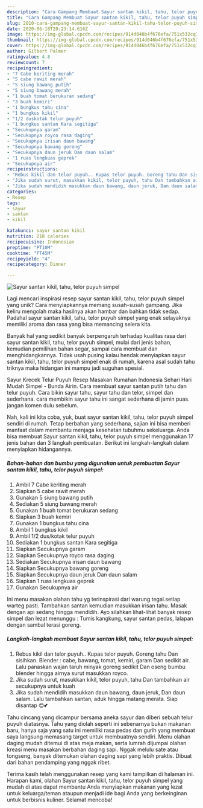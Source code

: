 ```yaml
---
description: "Cara Gampang Membuat Sayur santan kikil, tahu, telor puyuh simpel yang Enak"
title: "Cara Gampang Membuat Sayur santan kikil, tahu, telor puyuh simpel yang Enak"
slug: 2010-cara-gampang-membuat-sayur-santan-kikil-tahu-telor-puyuh-simpel-yang-enak
date: 2020-06-18T20:23:14.616Z
image: https://img-global.cpcdn.com/recipes/914d046b4f676efa/751x532cq70/sayur-santan-kikil-tahu-telor-puyuh-simpel-foto-resep-utama.jpg
thumbnail: https://img-global.cpcdn.com/recipes/914d046b4f676efa/751x532cq70/sayur-santan-kikil-tahu-telor-puyuh-simpel-foto-resep-utama.jpg
cover: https://img-global.cpcdn.com/recipes/914d046b4f676efa/751x532cq70/sayur-santan-kikil-tahu-telor-puyuh-simpel-foto-resep-utama.jpg
author: Gilbert Palmer
ratingvalue: 4.8
reviewcount: 7
recipeingredient:
- "7 Cabe keriting merah"
- "5 cabe rawit merah"
- "5 siung bawang putih"
- "5 siung bawang merah"
- "1 buah tomat berukuran sedang"
- "3 buah kemiri"
- "1 bungkus tahu cina"
- "1 bungkus kikil"
- "1/2 duskotak telur puyuh"
- "1 bungkus santan Kara segitiga"
- "Secukupnya garam"
- "Secukupnya royco rasa daging"
- "Secukupnya irisan daun bawang"
- "Secukupnya bawang goreng"
- "Secukupnya daun jeruk Dan daun salam"
- "1 ruas lengkuas geprek"
- "Secukupnya air"
recipeinstructions:
- "Rebus kikil dan telor puyuh.. Kupas telor puyuh. Goreng tahu Dan sisihkan. Blender : cabe, bawang, tomat, kemiri, garam Dan sedikit air. Lalu panaskan wajan taruh minyak goreng sedikit Dan oseng bumbu blender hingga airnya surut masukkan royco."
- "Jika sudah surut, masukkan kikil, telor puyuh, tahu Dan tambahkan air secukupnya untuk kuah"
- "Jika sudah mendidih masukkan daun bawang, daun jeruk, Dan daun salam. Lalu tambahkan santan, aduk hingga matang merata. Siap disantap 😍💕"
categories:
- Resep
tags:
- sayur
- santan
- kikil

katakunci: sayur santan kikil 
nutrition: 218 calories
recipecuisine: Indonesian
preptime: "PT10M"
cooktime: "PT45M"
recipeyield: "4"
recipecategory: Dinner

---
```



![Sayur santan kikil, tahu, telor puyuh simpel](https://img-global.cpcdn.com/recipes/914d046b4f676efa/751x532cq70/sayur-santan-kikil-tahu-telor-puyuh-simpel-foto-resep-utama.jpg)

Lagi mencari inspirasi resep sayur santan kikil, tahu, telor puyuh simpel yang unik? Cara menyiapkannya memang susah-susah gampang. Jika keliru mengolah maka hasilnya akan hambar dan bahkan tidak sedap. Padahal sayur santan kikil, tahu, telor puyuh simpel yang enak selayaknya memiliki aroma dan rasa yang bisa memancing selera kita.

Banyak hal yang sedikit banyak berpengaruh terhadap kualitas rasa dari sayur santan kikil, tahu, telor puyuh simpel, mulai dari jenis bahan, kemudian pemilihan bahan segar, sampai cara membuat dan menghidangkannya. Tidak usah pusing kalau hendak menyiapkan sayur santan kikil, tahu, telor puyuh simpel enak di rumah, karena asal sudah tahu triknya maka hidangan ini mampu jadi suguhan spesial.

Sayur Krecek Telur Puyuh Resep Masakan Rumahan Indonesia Sehari Hari Mudah Simpel - Bunda Airin. Cara membuat sayur santan putih tahu dan telur puyuh. Cara bikin sayur tahu, sayur tahu dan telor, simpel dan sederhana. cara membikin sayur tahu ini sangat sederhana di jamin puas. jangan komen dulu sebelum.


Nah, kali ini kita coba, yuk, buat sayur santan kikil, tahu, telor puyuh simpel sendiri di rumah. Tetap berbahan yang sederhana, sajian ini bisa memberi manfaat dalam membantu menjaga kesehatan tubuhmu sekeluarga. Anda bisa membuat Sayur santan kikil, tahu, telor puyuh simpel menggunakan 17 jenis bahan dan 3 langkah pembuatan. Berikut ini langkah-langkah dalam menyiapkan hidangannya.

<!--inarticleads1-->

##### Bahan-bahan dan bumbu yang digunakan untuk pembuatan Sayur santan kikil, tahu, telor puyuh simpel:

1. Ambil 7 Cabe keriting merah
1. Siapkan 5 cabe rawit merah
1. Gunakan 5 siung bawang putih
1. Sediakan 5 siung bawang merah
1. Gunakan 1 buah tomat berukuran sedang
1. Siapkan 3 buah kemiri
1. Gunakan 1 bungkus tahu cina
1. Ambil 1 bungkus kikil
1. Ambil 1/2 dus/kotak telur puyuh
1. Sediakan 1 bungkus santan Kara segitiga
1. Siapkan Secukupnya garam
1. Siapkan Secukupnya royco rasa daging
1. Sediakan Secukupnya irisan daun bawang
1. Siapkan Secukupnya bawang goreng
1. Siapkan Secukupnya daun jeruk Dan daun salam
1. Siapkan 1 ruas lengkuas geprek
1. Gunakan Secukupnya air


Ini menu masakan olahan tahu yg terinspirasi dari warung tegal.setiap warteg pasti. Tambahkan santan kemudian masukkan irisan tahu. Masak dengan api sedang hingga mendidih. Ayo silahkan lihat-lihat banyak resep simpel dan lezat menunggu : Tumis kangkung, sayur santan pedas, lalapan dengan sambal terasi goreng. 

<!--inarticleads2-->

##### Langkah-langkah membuat Sayur santan kikil, tahu, telor puyuh simpel:

1. Rebus kikil dan telor puyuh.. Kupas telor puyuh. Goreng tahu Dan sisihkan. Blender : cabe, bawang, tomat, kemiri, garam Dan sedikit air. Lalu panaskan wajan taruh minyak goreng sedikit Dan oseng bumbu blender hingga airnya surut masukkan royco.
1. Jika sudah surut, masukkan kikil, telor puyuh, tahu Dan tambahkan air secukupnya untuk kuah
1. Jika sudah mendidih masukkan daun bawang, daun jeruk, Dan daun salam. Lalu tambahkan santan, aduk hingga matang merata. Siap disantap 😍💕


Tahu cincang yang dicampur bersama aneka sayur dan diberi sebuah telur puyuh diatasnya. Tahu yang diolah seperti ini sebenarnya bukan makanan baru, hanya saja yang satu ini memiliki rasa pedas dan gurih yang membuat saya langsung memasang target untuk membuatnya sendiri. Menu olahan daging mudah ditemui di atas meja makan, serta lumrah dijumpai olahan kreasi menu masakan berbahan daging sapi. Nggak melulu sate atau tongseng, banyak ditemukan olahan daging sapi yang lebih praktis. Dibuat dari bahan pendamping yang nggak ribet. 

Terima kasih telah menggunakan resep yang kami tampilkan di halaman ini. Harapan kami, olahan Sayur santan kikil, tahu, telor puyuh simpel yang mudah di atas dapat membantu Anda menyiapkan makanan yang lezat untuk keluarga/teman ataupun menjadi ide bagi Anda yang berkeinginan untuk berbisnis kuliner. Selamat mencoba!
